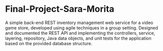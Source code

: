 # Final-Project-Sara-Morita

A simple back-end REST inventory management web service for a video game store, developed using agile techniques in a group setting. Designed and documented the REST API and implementing the controllers, service, layering, repository, Java data objects, and unit tests for the application based on the provided database structure.
